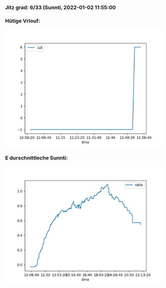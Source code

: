 ### Jitz grad: 6/33 (Sunnti, 2022-01-02 11:55:00

### Hütige Vrlouf:
![Graph](Today.png)

### E durschnittleche Sunnti:
![Graph](Sunnti.png)